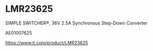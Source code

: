# LMR23625
SIMPLE SWITCHER®, 36V 2.5A Synchronous Step-Down Converter

AE01007625

https://www.ti.com/product/LMR23625
